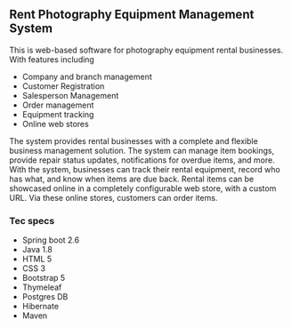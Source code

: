 ## Rent Photography Equipment Management System

This is web-based software for photography equipment rental businesses. With features including
- Company and branch management
- Customer Registration
- Salesperson Management
- Order management
- Equipment tracking
- Online web stores

The system provides rental businesses with a complete and flexible business management solution. The system can manage item bookings, provide repair status updates, notifications for overdue items, and more. With the system, businesses can track their rental equipment, record who has what, and know when items are due back. Rental items can be showcased online in a completely configurable web store, with a custom URL. Via these online stores, customers can order items.

### Tec specs
- Spring boot 2.6
- Java 1.8
- HTML 5
- CSS 3
- Bootstrap 5
- Thymeleaf
- Postgres DB
- Hibernate
- Maven
